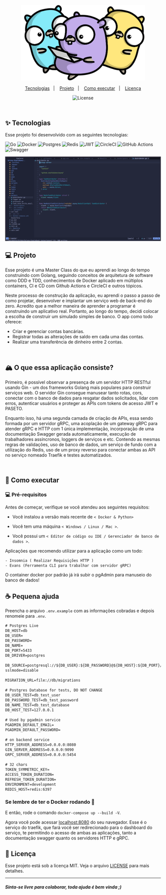 <p align="center">
  <a href="#" target="blank"><img src="./.github/media/gophers.png" width="400" alt="Golang Gophers" /></a>
</p>

<p align="center">
  <a href="#-tecnologias">Tecnologias</a>&nbsp;&nbsp;&nbsp;|&nbsp;&nbsp;&nbsp;
  <a href="#-projeto">Projeto</a>&nbsp;&nbsp;&nbsp;|&nbsp;&nbsp;&nbsp;
  <a href="#-como-executar">Como executar</a>&nbsp;&nbsp;&nbsp;|&nbsp;&nbsp;&nbsp;
  <a href="#-licença">Licença</a>
</p>

<p align="center">

  <img alt="License" src="https://img.shields.io/static/v1?label=license&message=MIT&color=8257E5&labelColor=000000">

</p>

<br>

<a id="-tecnologias"></a>

## ✨ Tecnologias

Esse projeto foi desenvolvido com as seguintes tecnologias:

![Go](https://img.shields.io/badge/go-%2300ADD8.svg?style=for-the-badge&logo=go&logoColor=white)
![Docker](https://img.shields.io/badge/docker-%230db7ed.svg?style=for-the-badge&logo=docker&logoColor=white)
![Postgres](https://img.shields.io/badge/postgres-%23316192.svg?style=for-the-badge&logo=postgresql&logoColor=white)
![Redis](https://img.shields.io/badge/redis-%23DD0031.svg?style=for-the-badge&logo=redis&logoColor=white)
![JWT](https://img.shields.io/badge/JWT-black?style=for-the-badge&logo=JSON%20web%20tokens)
![CircleCI](https://img.shields.io/badge/circle%20ci-%23161616.svg?style=for-the-badge&logo=circleci&logoColor=white)
![GitHub Actions](https://img.shields.io/badge/github%20actions-%232671E5.svg?style=for-the-badge&logo=githubactions&logoColor=white)
![Swagger](https://img.shields.io/badge/-Swagger-%23Clojure?style=for-the-badge&logo=swagger&logoColor=white)

<a id="-projeto"></a>

<p align="center">

  <img alt="Terminal" src=".github/media/nvim.png">

</p>

## 💻 Projeto

Esse projeto é uma Master Class do que eu aprendi ao longo do tempo construindo com Golang, seguindo conceitos de arquitetura de software como DDD e TDD, conhecimentos de Docker aplicado em múltiplos containers, CI e CD com Github Actions e CircleCI e outros tópicos.

Neste processo de construção da aplicação, eu aprendi o passo a passo de como projetar, desenvolver e implantar um serviço web de back-end do zero. Acredito que a melhor maneira de aprender a programar é construindo um aplicativo real. Portanto, ao longo do tempo, decidi colocar a escolha de construir um simulado simples de banco. O app como todo oferece:

- Criar e gerenciar contas bancárias.
- Registrar todas as alterações de saldo em cada uma das contas.
- Realizar uma transferência de dinheiro entre 2 contas.

<br>

## 🏔️ O que essa aplicação consiste?

Primeiro, é possível observar a presença de um servidor HTTP RESTful usando Gin - um dos frameworks Golang mais populares para construir serviços web. O servidor Gin consegue manusear tanto rotas, cors, conectar com o banco de dados para resgatar dados solicitados, lidar com erros, autenticar usuários e proteger as APIs com tokens de acesso JWT e PASETO.

Enquanto isso, há uma segunda camada de criação de APIs, essa sendo formada por um servidor gRPC, uma acoplação de um gateway gRPC para atender gRPC e HTTP com 1 única implementação, incorporação de uma documentação Swagger gerada automaticamente, execução de trabalhadores assíncronos, loggers de serviços e etc. Contendo as mesmas regras de validações, uso de banco de dados, um serviço de fundo com a utilização do Redis, uso de um proxy reverso para conectar ambas as API no serviço nomeado Traefik e testes automatizados.

<br/>

<a id="-como-executar"></a>

## 🚀 Como executar

### 💻 Pré-requisitos

Antes de começar, verifique se você atendeu aos seguintes requisitos:

- Você instalou a versão mais recente de `< Docker & Python>`

- Você tem uma máquina `< Windows / Linux / Mac >`.

- Você possui um `< Editor de código ou IDE / Gerenciador de banco de dados >`.

Aplicações que recomendo utilizar para a aplicação como um todo:

    - Insomnia ( Realizar Requisições HTTP )
    - Evans (Ferramenta CLI para trabalhar com servidor gRPC)

O container docker por padrão já irá subir o pgAdmin para manuseio do banco de dados!

## ☕ Pequena ajuda

Preencha o arquivo `.env.example` com as informações cobradas e depois renomeie para `.env`.

```env
# Postgres Live
DB_HOST=db
DB_USER=
DB_PASSWORD=
DB_NAME=
DB_PORT=5433
DB_DRIVER=postgres

DB_SOURCE=postgresql://${DB_USER}:${DB_PASSWORD}@${DB_HOST}:${DB_PORT}/${DB_NAME}?sslmode=disable

MIGRATION_URL=file://db/migrations

# Postgres Database for tests, DO NOT CHANGE
DB_USER_TEST=db_test_user
DB_PASSWORD_TEST=db_test_password
DB_NAME_TEST=db_test_database
DB_HOST_TEST=127.0.0.1

# Used by pgadmin service
PGADMIN_DEFAULT_EMAIL=
PGADMIN_DEFAULT_PASSWORD=

# on backend service
HTTP_SERVER_ADDRESS=0.0.0.0:8080
GIN_SERVER_ADDRESS=0.0.0.0:9090
GRPC_SERVER_ADDRESS=0.0.0.0:5454

# 32 chars
TOKEN_SYMMETRIC_KEY=
ACCESS_TOKEN_DURATION=
REFRESH_TOKEN_DURATION=
ENVIRONMENT=development
REDIS_HOST=redis:6397

```

### Se lembre de ter o Docker rodando :ocean:

E então, rode o comando `docker-compose up --build -V`.

Agora você pode acessar [localhost:8080](localhost:8080) do seu navegador. Esse é o serviço do traefik, que fará você ser redirecionado para o dashboard do serviço, te permitindo o acesso de ambas as aplicações, tanto a documentação swagger quanto os servidores HTTP e gRPC.

<a id="licença"></a>

## 📄 Licença

Esse projeto está sob a licença MIT. Veja o arquivo [LICENSE](../LICENSE.md) para mais detalhes.

---

#### _Sinta-se livre para colaborar, toda ajuda é bem vinda ;)_
